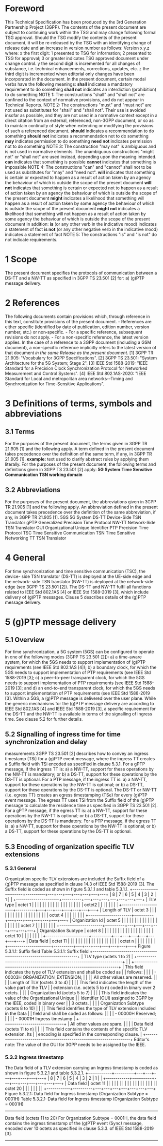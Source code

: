 # Foreword
This Technical Specification has been produced by the 3rd Generation
Partnership Project (3GPP).
The contents of the present document are subject to continuing work within the
TSG and may change following formal TSG approval. Should the TSG modify the
contents of the present document, it will be re-released by the TSG with an
identifying change of release date and an increase in version number as
follows:
Version x.y.z
where:
x the first digit:
1 presented to TSG for information;
2 presented to TSG for approval;
3 or greater indicates TSG approved document under change control.
y the second digit is incremented for all changes of substance, i.e. technical
enhancements, corrections, updates, etc.
z the third digit is incremented when editorial only changes have been
incorporated in the document.
In the present document, certain modal verbs have the following meanings:
**shall** indicates a mandatory requirement to do something
**shall not** indicates an interdiction (prohibition) to do something
NOTE 1: The constructions \"shall\" and \"shall not\" are confined to the
context of normative provisions, and do not appear in Technical Reports.
NOTE 2: The constructions \"must\" and \"must not\" are not used as
substitutes for \"shall\" and \"shall not\". Their use is avoided insofar as
possible, and they are not used in a normative context except in a direct
citation from an external, referenced, non-3GPP document, or so as to maintain
continuity of style when extending or modifying the provisions of such a
referenced document.
**should** indicates a recommendation to do something
**should not** indicates a recommendation not to do something
**may** indicates permission to do something
**need not** indicates permission not to do something
NOTE 3: The construction \"may not\" is ambiguous and is not used in normative
elements. The unambiguous constructions \"might not\" or \"shall not\" are
used instead, depending upon the meaning intended.
**can** indicates that something is possible
**cannot** indicates that something is impossible
NOTE 4: The constructions \"can\" and \"cannot\" shall not to be used as
substitutes for \"may\" and \"need not\".
**will** indicates that something is certain or expected to happen as a result
of action taken by an agency the behaviour of which is outside the scope of
the present document
**will not** indicates that something is certain or expected not to happen as
a result of action taken by an agency the behaviour of which is outside the
scope of the present document
**might** indicates a likelihood that something will happen as a result of
action taken by some agency the behaviour of which is outside the scope of the
present document
**might not** indicates a likelihood that something will not happen as a
result of action taken by some agency the behaviour of which is outside the
scope of the present document
In addition:
**is** (or any other verb in the indicative mood) indicates a statement of
fact
**is not** (or any other negative verb in the indicative mood) indicates a
statement of fact
NOTE 5: The constructions \"is\" and \"is not\" do not indicate requirements.
# 1 Scope
The present document specifies the protocols of communication between a DS-TT
and a NW-TT as specified in 3GPP TS 23.501 [2] for:
a) (g)PTP message delivery.
# 2 References
The following documents contain provisions which, through reference in this
text, constitute provisions of the present document.
\- References are either specific (identified by date of publication, edition
number, version number, etc.) or non‑specific.
\- For a specific reference, subsequent revisions do not apply.
\- For a non-specific reference, the latest version applies. In the case of a
reference to a 3GPP document (including a GSM document), a non-specific
reference implicitly refers to the latest version of that document _in the
same Release as the present document_.
[1] 3GPP TR 21.905: \"Vocabulary for 3GPP Specifications\".
[2] 3GPP TS 23.501: \"System Architecture for the 5G System; Stage 2\".
[3] IEEE Std 1588-2019: \"IEEE Standard for a Precision Clock Synchronization
Protocol for Networked Measurement and Control Systems\".
[4] IEEE Std 802.1AS-2020: \"IEEE Standard for Local and metropolitan area
networks--Timing and Synchronization for Time-Sensitive Applications\".
# 3 Definitions of terms, symbols and abbreviations
## 3.1 Terms
For the purposes of the present document, the terms given in 3GPP TR 21.905
[1] and the following apply. A term defined in the present document takes
precedence over the definition of the same term, if any, in 3GPP TR 21.905
[1].
**example:** text used to clarify abstract rules by applying them literally.
For the purposes of the present document, the following terms and definitions
given in 3GPP TS 23.501 [2] apply:
**5G System**
**Time Sensitive Communication**
**TSN working domain**
## 3.2 Abbreviations
For the purposes of the present document, the abbreviations given in 3GPP TR
21.905 [1] and the following apply. An abbreviation defined in the present
document takes precedence over the definition of the same abbreviation, if
any, in 3GPP TR 21.905 [1].
5GS 5G System
DS-TT Device-Side TSN Translator
gPTP Generalized Precision Time Protocol
NW-TT Network-Side TSN Translator
OUI Organizational Unique Identifier
PTP Precision Time Protocol
TSC Time Sensitive Communication
TSN Time Sensitive Networking
TT TSN Translator
# 4 General
For time synchronization and time sensitive communication (TSC), the device-
side TSN translator (DS-TT) is deployed at the UE-side edge and the network-
side TSN translator (NW-TT) is deployed at the network-side edge (see 3GPP TS
23.501 [2]).
The DS-TT and NW-TT fulfil all functions related to IEEE Std 802.1AS [4] or
IEEE Std 1588-2019 [3], which include delivery of (g)PTP messages. Clause 5
describes details of the (g)PTP message delivery.
# 5 (g)PTP message delivery
## 5.1 Overview
For time synchronization, a 5G system (5GS) can be configured to operate in
one of the following modes (3GPP TS 23.501 [2]):
a) a time-aware system, for which the 5GS needs to support implementation of
(g)PTP requirements (see IEEE Std 802.1AS [4]);
b) a boundary clock, for which the 5GS needs to support implementation of PTP
requirements (see IEEE Std 1588-2019 [3];
c) a peer-to-peer transparent clock, for which the 5GS needs to support
implementation of PTP requirements (see IEEE Std 1588-2019 [3]; and
d) an end-to-end transparent clock, for which the 5GS needs to support
implementation of PTP requirements (see IEEE Std 1588-2019 [3].
Within a 5GS, a (g)PTP message is delivered over the user plane. While the
generic mechanisms for the (g)PTP message delivery are according to IEEE Std
802.1AS [4] and IEEE Std 1588-2019 [3], a specific requirement for the DS-TT
and the NW-TT is available in terms of the signalling of ingress time. See
clause 5.2 for further details.
## 5.2 Signalling of ingress time for time synchronization and delay
measurements
3GPP TS 23.501 [2] describes how to convey an ingress timestamp (TSi) for a
(g)PTP event message, where the ingress TT creates a Suffix field with TSi
encoded as specified in clause 5.3.1.
For a gPTP message, if the ingress TT is:
a) a NW-TT, support for these operations by the NW-TT is mandatory; or
b) a DS-TT, support for these operations by the DS-TT is optional.
For a PTP message, if the ingress TT is:
a) a NW-TT, support for these operations by the NW-TT is optional; or
b) a DS-TT, support for these operations by the DS-TT is optional.
The DS-TT or NW-TT (i.e. egress TT) creates an egress timestamping (TSe) for
every (g)PTP event message. The egress TT uses TSi from the Suffix field of
the (g)PTP message to calculate the residence time as specified in 3GPP TS
23.501 [2].
For a gPTP message, if the egress TT is:
a) a NW-TT, support for these operations by the NW-TT is optional; or
b) a DS-TT, support for these operations by the DS-TT is mandatory.
For a PTP message, if the egress TT is:
a) a NW-TT, support for these operations by the NW-TT is optional; or
b) a DS-TT, support for these operations by the DS-TT is optional.
## 5.3 Encoding of organization specific TLV extensions
### 5.3.1 General
Organization specific TLV extensions are included the Suffix field of a (g)PTP
message as specified in clause 14.3 of IEEE Std 1588-2019 [3]. The Suffix
field is coded as shown in figure 5.3.1.1 and table 5.3.1.1.
+----------------------+----------+---+---+---+---+---+---+---+ | 8 | 7 | 6 | 5 | 4 | 3 | 2 | 1 | | +----------------------+----------+---+---+---+---+---+---+---+ | TLV type | octet 1 | | | | | | | | | | | | | | | | | | | | octet2 | | | | | | | | +----------------------+----------+---+---+---+---+---+---+---+ | Length of TLV | octet 3 | | | | | | | | | | | | | | | | | | | | octet 4 | | | | | | | | +----------------------+----------+---+---+---+---+---+---+---+ | Organization Id | octet 5 | | | | | | | | | | | | | | | | | | | | octet 7 | | | | | | | | +----------------------+----------+---+---+---+---+---+---+---+ | Organization Subtype | octet 8 | | | | | | | | | | | | | | | | | | | | octet 10 | | | | | | | | +----------------------+----------+---+---+---+---+---+---+---+ | Data field | octet 11 | | | | | | | | | | | | | | | | | | | | octet n | | | | | | | | +----------------------+----------+---+---+---+---+---+---+---+
Figure 5.3.1.1: Suffix field
Table 5.3.1.1: Suffix field
+----------------------------------------------------------------------+ | TLV type (octets 1 to 2) | +----------------------------------------------------------------------+ | | +----------------------------------------------------------------------+ | This field indicates the type of TLV extension and shall be coded as | | follows: | | | | - 00003H ORGANIZATION_EXTENSION; | | | | All other values are reserved. | | | | Length of TLV (octets 3 to 4) | | | | This field indicates the length of the value part of the TLV | | extension (i.e. octets 5 to n) coded in binary over 2 octets. | | | | Organization Id (octets 5 to 7) | | | | This field indicates the value of the Organizational Unique | | Identifier (OUI) assigned to 3GPP by the IEEE, coded in binary over | | 3 octets. | | | | Organization Subtype (octets 8 to 10) | | | | This field identifies the type of TLV extension included in the Data | | field and shall be coded as follows: | | | | - 00000H Reserved; | | | | - 00001H Ingress timestamp | +----------------------------------------------------------------------+ | All other values are spare. | | | | Data field (octets 11 to n) | | | | This field contains the contents of the specific TLV extension. Its | | encoding is specified in the corresponding clause. | +----------------------------------------------------------------------+
Editor\'s note: The value of the OUI for 3GPP needs to be assigned by the
IEEE.
### 5.3.2 Ingress timestamp
The Data field of a TLV extension carrying an Ingress timestamp is coded as
shown in figure 5.3.2.1 and table 5.3.2.1.
+------------+----------+---+---+---+---+---+---+---+ | 8 | 7 | 6 | 5 | 4 | 3 | 2 | 1 | | +------------+----------+---+---+---+---+---+---+---+ | Data field | octet 11 | | | | | | | | | | | | | | | | | | | | octet 20 | | | | | | | | +------------+----------+---+---+---+---+---+---+---+
Figure 5.3.2.1: Data field for Ingress timestamp (Organization Subtype =
0001H)
Table 5.3.2.1: Data field for Ingress timestamp (Organization Subtype = 0001H)
* * *
Data field (octets 11 to 20) For Organization Subtype = 0001H, the data field
contains the ingress timestamp of the (g)PTP event (Sync) message, encoded
over 10 octets as specified in clause 5.3.3. of IEEE Std 1588-2019 [3].
* * *
#